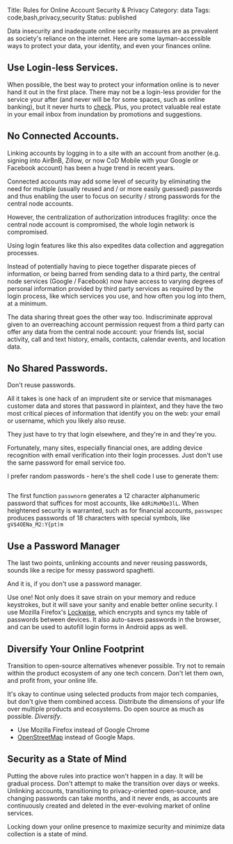 Title: Rules for Online Account Security & Privacy
Category: data
Tags: code,bash,privacy,security
Status: published

Data insecurity and inadequate online security measures are as prevalent as society's reliance on the internet. Here are some layman-accessible ways to protect your data, your identity, and even your finances online.  

## Use Login-less Services.

When possible, the best way to protect your information online is to never hand it out in the first place. There may not be a login-less provider for the service your after (and never will be for some spaces, such as online banking), but it never hurts to [check](https://github.com/fiatjaf/awesome-loginless). Plus, you protect valuable real estate in your email inbox from inundation by promotions and suggestions.

## No Connected Accounts.

Linking accounts by logging in to a site with an account from another (e.g. signing into AirBnB, Zillow, or now CoD Mobile with your Google or Facebook account) has been a huge trend in recent years. 

Connected accounts may add some level of security by eliminating the need for multiple (usually reused and / or more easily guessed) passwords and thus enabling the user to focus on security / strong passwords for the central node accounts. 

However, the centralization of authorization introduces fragility: once the central node account is compromised, the whole login network is compromised. 

Using login features like this also expedites data collection and aggregation processes.
 
Instead of potentially having to piece together disparate pieces of information, or being barred from sending data to a third party, the central node services (Google / Facebook) now have access to varying degrees of personal information provided by third party services as required by the login process, like which services you use, and how often you log into them, at a minimum. 

The data sharing threat goes the other way too. Indiscriminate approval given to an overreaching account permission request from a third party can offer any data from the central node account: your friends list, social activity, call and text history, emails, contacts, calendar events, and location data. 

## No Shared Passwords.

Don't reuse passwords. 

All it takes is one hack of an imprudent site or service that mismanages customer data and stores that password in plaintext, and they have the two most critical pieces of information that identify you on the web: your email or username, which you likely also reuse. 

They just have to try that login elsewhere, and they're in and they're you.
 
Fortunately, many sites, especially financial ones, are adding device recognition with email verification into their login processes. Just don't use the same password for email service too. 

I prefer random passwords - here's the shell code I use to generate them:

<pre><code class="bash" id="bash-creds"></code></pre>

The first function <code class="bash inline">passwnorm</code> generates a 12 character alphanumeric password that suffices for most accounts, like <code class="bash inline">4dRiMxMQe3lL</code>. When heightened security is warranted, such as for financial accounts, <code class="bash inline">passwspec</code> produces passwords of 18 characters with special symbols, like <code class="bash inline">gV$4OENa_M2:Y{pt)m</code>

## Use a Password Manager

The last two points, unlinking accounts and never reusing passwords, sounds like a recipe for messy password spaghetti. 

And it is, if you don't use a password manager. 

Use one! Not only does it save strain on your memory and reduce keystrokes, but it will save your sanity and enable better online security. I use Mozilla Firefox's [Lockwise](https://www.mozilla.org/en-US/firefox/lockwise/), which encrypts and syncs my table of passwords between devices. It also auto-saves passwords in the browser, and can be used to autofill login forms in Android apps as well.  

## Diversify Your Online Footprint

Transition to open-source alternatives whenever possible. Try not to remain within the product ecosystem of any one tech concern. Don't let them own, and profit from, your online life. 

It's okay to continue using selected products from major tech companies, but don't give them combined access. Distribute the dimensions of your life over multiple products and ecosystems. Do open source as much as possible. _Diversify_.

- Use Mozilla Firefox instead of Google Chrome
- [OpenStreetMap](https://maps.me/) instead of Google Maps. 

## Security as a State of Mind

Putting the above rules into practice won't happen in a day. It will be gradual process. Don't attempt to make the transition over days or weeks. Unlinking accounts, transitioning to privacy-oriented open-source, and changing passwords can take months, and it never ends, as accounts are continuously created and deleted in the ever-evolving market of online services.    

Locking down your online presence to maximize security and minimize data collection is a state of mind. 

<script>
    highlightInlineCode();
   fetchAndHighlightCodeElement(
        {
            elementId: "bash-creds",
            fileUrl: "https://raw.githubusercontent.com/rwev/evix/master/.bash/functions/credentials",
            filterPrefix: "#"
        }
    );
</script>
